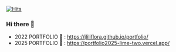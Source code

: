 [![Hits](https://hits.seeyoufarm.com/api/count/incr/badge.svg?url=https%3A%2F%2Fgithub.com%2Fjliliflora&count_bg=%23F7B2B7&title_bg=%23FF8D97&icon=&icon_color=%23FFFFFF&title=hits&edge_flat=false)](https://hits.seeyoufarm.com)

### Hi there 👋
- 2022 PORTFOLIO 🌱 : https://jliliflora.github.io/portfolio/
- 2025 PORTFOLIO 🎀 : https://portfolio2025-lime-two.vercel.app/

<!--
**jliliflora/jliliflora** is a ✨ _special_ ✨ repository because its `README.md` (this file) appears on your GitHub profile.

Here are some ideas to get you started:

- 🔭 I’m currently working on ...
- 🌱 I’m currently learning ...
- 👯 I’m looking to collaborate on ...
- 🤔 I’m looking for help with ...
- 💬 Ask me about ...
- 📫 How to reach me: ...
- 😄 Pronouns: ...
- ⚡ Fun fact: ...
-->
